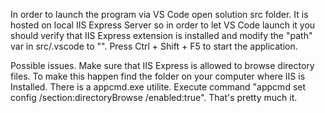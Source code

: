 In order to launch the program via VS Code open solution src folder. It is hosted on local IIS Express Server so in order to
let VS Code launch it you should verify that IIS Express extension is installed and modify the "path" var in src/.vscode
to "<your full path to src directory>". Press Ctrl + Shift + F5 to start the application.

Possible issues. Make sure that IIS Express is allowed to browse directory files. To make this happen find
the folder on your computer where IIS is Installed. There is a appcmd.exe utilite. Execute command 
"appcmd set config /section:directoryBrowse /enabled:true". That's pretty much it.